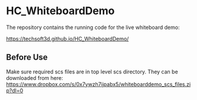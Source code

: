 # HC_WhiteboardDemo

The repository contains the running code for the live whiteboard demo:

https://techsoft3d.github.io/HC_WhiteboardDemo/


## Before Use 
Make sure required scs files are in top level scs directory. They can be downloaded from here:
https://www.dropbox.com/s/0x7ywzh7ijpabx5/whiteboarddemo_scs_files.zip?dl=0
